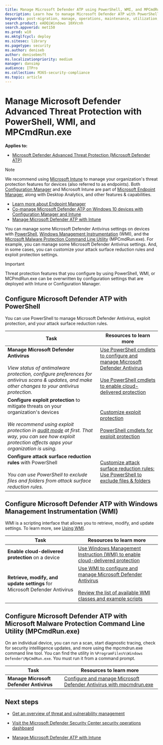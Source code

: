 ```yaml
---
title: Manage Microsoft Defender ATP using PowerShell, WMI, and MPCmdRun.exe
description: Learn how to manage Microsoft Defender ATP with PowerShell, WMI, and MPCmdRun.exe
keywords: post-migration, manage, operations, maintenance, utilization, PowerShell, WMI, MPCmdRun.exe, windows defender advanced threat protection, atp, edr
search.product: eADQiWindows 10XVcnh
search.appverid: met150
ms.prod: w10
ms.mktglfcycl: deploy
ms.sitesec: library
ms.pagetype: security
ms.author: deniseb
author: denisebmsft
ms.localizationpriority: medium
manager: dansimp
audience: ITPro
ms.collection: M365-security-compliance 
ms.topic: article
---
```


# Manage Microsoft Defender Advanced Threat Protection with PowerShell, WMI, and MPCmdRun.exe

**Applies to:**
- [Microsoft Defender Advanced Threat Protection (Microsoft Defender ATP)](https://go.microsoft.com/fwlink/p/?linkid=2069559)

> [!NOTE]
> We recommend using [Microsoft Intune](https://docs.microsoft.com/mem/intune/fundamentals/what-is-intune) to manage your organization's threat protection features for devices (also referred to as endpoints). Both [Configuration Manager](https://docs.microsoft.com/mem/configmgr/protect/deploy-use/endpoint-protection) and Microsoft Intune are part of [Microsoft Endpoint Manager](https://docs.microsoft.com/mem), along with Desktop Analytics, and other features & capabilities. 
> - [Learn more about Endpoint Manager](https://docs.microsoft.com/mem/endpoint-manager-overview)
> - [Co-manage Microsoft Defender ATP on Windows 10 devices with Configuration Manager and Intune](manage-atp-post-migration-intune.md)
> - [Manage Microsoft Defender ATP with Intune](manage-atp-post-migration-intune.md) 

You can manage some Microsoft Defender Antivirus settings on devices with [PowerShell](#configure-microsoft-defender-atp-with-powershell),  [Windows Management Instrumentation](#configure-microsoft-defender-atp-with-windows-management-instrumentation-wmi) (WMI), and the [Microsoft Malware Protection Command Line Utility](#configure-microsoft-defender-atp-with-microsoft-malware-protection-command-line-utility-mpcmdrunexe) (MPCmdRun.exe). For example, you can manage some Microsoft Defender Antivirus settings. And, in some cases, you can customize your attack surface reduction rules and exploit protection settings. 

> [!IMPORTANT]
> Threat protection features that you configure by using PowerShell, WMI, or MCPmdRun.exe can be overwritten by configuration settings that are deployed with Intune or Configuration Manager.

## Configure Microsoft Defender ATP with PowerShell

You can use PowerShell to manage Microsoft Defender Antivirus, exploit protection, and your attack surface reduction rules.

|Task  |Resources to learn more  |
|---------|---------|
|**Manage Microsoft Defender Antivirus** <br/><br/>*View status of antimalware protection, configure preferences for antivirus scans & updates, and make other changes to your antivirus protection.*    |[Use PowerShell cmdlets to configure and manage Microsoft Defender Antivirus](https://docs.microsoft.com/windows/security/threat-protection/microsoft-defender-antivirus/use-powershell-cmdlets-microsoft-defender-antivirus)  <br/><br/>[Use PowerShell cmdlets to enable cloud-delivered protection](https://docs.microsoft.com/en-us/windows/security/threat-protection/microsoft-defender-antivirus/enable-cloud-protection-microsoft-defender-antivirus#use-powershell-cmdlets-to-enable-cloud-delivered-protection)       |
|**Configure exploit protection** to mitigate threats on your organization's devices<br/><br/> *We recommend using exploit protection in [audit mode](https://docs.microsoft.com/windows/security/threat-protection/microsoft-defender-atp/evaluate-exploit-protection#powershell) at first. That way, you can see how exploit protection affects apps your organization is using.*     | [Customize exploit protection](https://docs.microsoft.com/windows/security/threat-protection/microsoft-defender-atp/customize-exploit-protection)<br/><br/>[PowerShell cmdlets for exploit protection](https://docs.microsoft.com/windows/security/threat-protection/microsoft-defender-atp/customize-exploit-protection#powershell-reference)        |
|**Configure attack surface reduction rules** with PowerShell <br/><br/>*You can use PowerShell to exclude files and folders from attack surface reduction rules.* |[Customize attack surface reduction rules: Use PowerShell to exclude files & folders](https://docs.microsoft.com/windows/security/threat-protection/microsoft-defender-atp/customize-attack-surface-reduction#use-powershell-to-exclude-files-and-folders) |


## Configure Microsoft Defender ATP with Windows Management Instrumentation (WMI)

WMI is a scripting interface that allows you to retrieve, modify, and update settings. To learn more, see [Using WMI](https://docs.microsoft.com/windows/win32/wmisdk/using-wmi). 

|Task  |Resources to learn more  |
|---------|---------|
|**Enable cloud-delivered protection** on a device    |[Use Windows Management Instruction (WMI) to enable cloud-delivered protection](https://docs.microsoft.com/windows/security/threat-protection/microsoft-defender-antivirus/enable-cloud-protection-microsoft-defender-antivirus#use-windows-management-instruction-wmi-to-enable-cloud-delivered-protection)       |
|**Retrieve, modify, and update settings** for Microsoft Defender Antivirus     | [Use WMI to configure and manage Microsoft Defender Antivirus](https://docs.microsoft.com/windows/security/threat-protection/microsoft-defender-antivirus/use-wmi-microsoft-defender-antivirus)<br/><br/>[Review the list of available WMI classes and example scripts](https://docs.microsoft.com/previous-versions/windows/desktop/defender/windows-defender-wmiv2-apis-portal)    |


## Configure Microsoft Defender ATP with Microsoft Malware Protection Command Line Utility (MPCmdRun.exe)

On an individual device, you can run a scan, start diagnostic tracing, check for security intellligence updates, and more using the mpcmdrun.exe command line tool. You can find the utility in `%ProgramFiles%\Windows Defender\MpCmdRun.exe`. You must run it from a command prompt.

|Task  |Resources to learn more  |
|---------|---------|
|**Manage Microsoft Defender Antivirus**  |[Configure and manage Microsoft Defender Antivirus with mpcmdrun.exe](https://docs.microsoft.com/windows/security/threat-protection/microsoft-defender-antivirus/command-line-arguments-microsoft-defender-antivirus)        |


## Next steps

- [Get an overview of threat and vulnerability management](https://docs.microsoft.com/windows/security/threat-protection/microsoft-defender-atp/next-gen-threat-and-vuln-mgt)

- [Visit the Microsoft Defender Security Center security operations dashboard](https://docs.microsoft.com/windows/security/threat-protection/microsoft-defender-atp/security-operations-dashboard)

- [Manage Microsoft Defender ATP with Intune](manage-atp-post-migration-intune.md)
